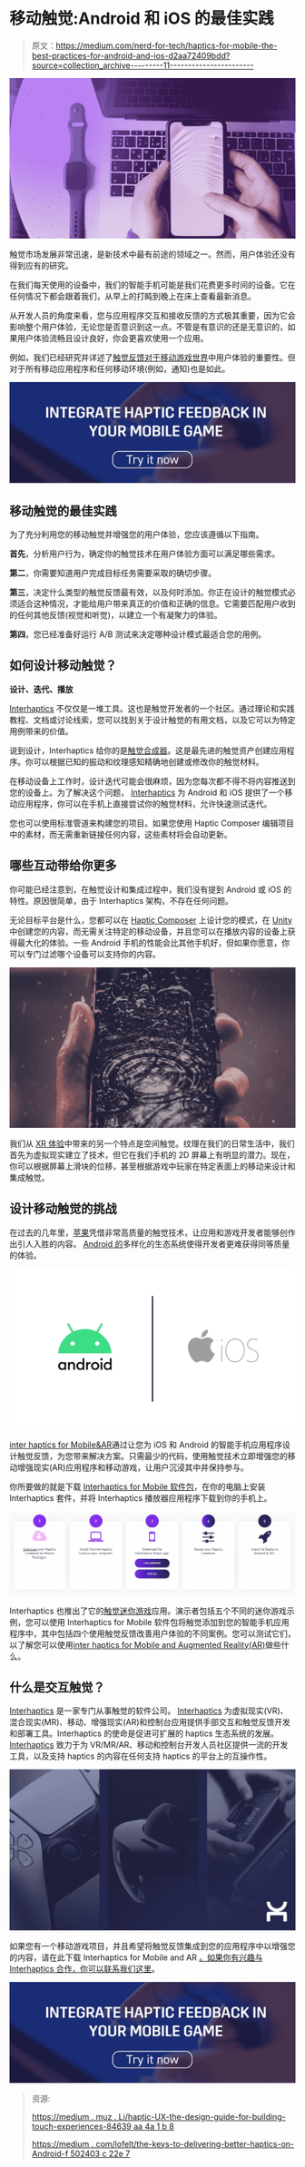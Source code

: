 # 移动触觉:Android 和 iOS 的最佳实践

> 原文：<https://medium.com/nerd-for-tech/haptics-for-mobile-the-best-practices-for-android-and-ios-d2aa72409bdd?source=collection_archive---------11----------------------->

![](img/4002e239dea90f550ede8df94f3c0b19.png)

触觉市场发展非常迅速，是新技术中最有前途的领域之一。然而，用户体验还没有得到应有的研究。

在我们每天使用的设备中，我们的智能手机可能是我们花费更多时间的设备。它在任何情况下都会跟着我们，从早上的打盹到晚上在床上查看最新消息。

从开发人员的角度来看，您与应用程序交互和接收反馈的方式极其重要，因为它会影响整个用户体验，无论您是否意识到这一点。不管是有意识的还是无意识的，如果用户体验流畅且设计良好，你会更喜欢使用一个应用。

例如，我们已经研究并详述了[触觉反馈对于移动游戏世界](https://www.interhaptics.com/blog/2021/04/01/mobile-gaming-ux-how-haptic-feedback-can-change-the-game/)中用户体验的重要性。但对于所有移动应用程序和任何移动环境(例如，通知)也是如此。

[![](img/6edbd5f79b692055351fc7c81462171b.png)](https://www.interhaptics.com/products/haptics-for-mobile-and-ar)

## 移动触觉的最佳实践

为了充分利用您的移动触觉并增强您的用户体验，您应该遵循以下指南。

**首先**，分析用户行为，确定你的触觉技术在用户体验方面可以满足哪些需求。

**第二**，你需要知道用户完成目标任务需要采取的确切步骤。

**第三**，决定什么类型的触觉反馈最有效，以及何时添加。你正在设计的触觉模式必须适合这种情况，才能给用户带来真正的价值和正确的信息。它需要匹配用户收到的任何其他反馈(视觉和听觉)，以建立一个有凝聚力的体验。

**第四**，您已经准备好运行 A/B 测试来决定哪种设计模式最适合您的用例。

## 如何设计移动触觉？

**设计、迭代、播放**

[Interhaptics](https://www.interhaptics.com/products/haptics-for-mobile-and-ar) 不仅仅是一堆工具。这也是触觉开发者的一个社区。通过理论和实践教程、文档或讨论线索，您可以找到关于设计触觉的有用文档，以及它可以为特定用例带来的价值。

说到设计，Interhaptics 给你的是[触觉合成器](https://www.interhaptics.com/tools/haptic-composer)。这是最先进的触觉资产创建应用程序。你可以根据已知的振动和纹理感知精确地创建或修改你的触觉材料。

在移动设备上工作时，设计迭代可能会很麻烦，因为您每次都不得不将内容推送到您的设备上。为了解决这个问题， [Interhaptics](https://www.interhaptics.com/products/haptics-for-mobile-and-ar) 为 Android 和 iOS 提供了一个移动应用程序，你可以在手机上直接尝试你的触觉材料，允许快速测试迭代。

您也可以使用标准管道来构建您的项目。如果您使用 Haptic Composer 编辑项目中的素材，而无需重新链接任何内容，这些素材将会自动更新。

## **哪些互动带给你更多**

你可能已经注意到，在触觉设计和集成过程中，我们没有提到 Android 或 iOS 的特性。原因很简单，由于 Interhaptics 架构，不存在任何问题。

无论目标平台是什么，您都可以在 [Haptic Composer](https://www.interhaptics.com/tools/haptic-composer) 上设计您的模式，在 [Unity](https://unity.com/) 中创建您的内容，而无需关注特定的移动设备，并且您可以在播放内容的设备上获得最大化的体验。一些 Android 手机的性能会比其他手机好，但如果你愿意，你可以专门过滤哪个设备可以支持你的内容。

![](img/be1caec7bf08db59a757f993da356834.png)

我们从 [XR 体验](https://www.interhaptics.com/products/haptics-for-vr-and-mr)中带来的另一个特点是空间触觉。纹理在我们的日常生活中，我们首先为虚拟现实建立了技术，但它在我们手机的 2D 屏幕上有明显的潜力。现在，你可以根据屏幕上滑块的位移，甚至根据游戏中玩家在特定表面上的移动来设计和集成触觉。

## 设计移动触觉的挑战

在过去的几年里，[苹果](https://www.apple.com/)凭借非常高质量的触觉技术，让应用和游戏开发者能够创作出引人入胜的内容。 [Android 的](https://www.android.com/)多样化的生态系统使得开发者更难获得同等质量的体验。

![](img/eb530eb6d6f9909e1a1f1b1ca1b7c43e.png)

[inter haptics for Mobile&AR](https://www.interhaptics.com/products/haptics-for-mobile-and-ar)通过让您为 iOS 和 Android 的智能手机应用程序设计触觉反馈，为您带来解决方案。只需最少的代码，使用触觉技术立即增强您的移动增强现实(AR)应用程序和移动游戏，让用户沉浸其中并保持参与。

你所要做的就是下载 [Interhaptics for Mobile 软件包](https://www.interhaptics.com/products/haptics-for-mobile-and-ar#pricing)，在你的电脑上安装 Interhaptics 套件，并将 Interhaptics 播放器应用程序下载到你的手机上。

![](img/dede27dad44c1b4e45e2e7359580a349.png)

Interhaptics 也推出了它的[触觉迷你游戏](https://www.interhaptics.com/experience/haptic-mobile-games-demonstrator)应用。演示者包括五个不同的迷你游戏示例，您可以使用 Interhaptics for Mobile 软件包将触觉添加到您的智能手机应用程序中，其中包括四个使用触觉反馈改善用户体验的不同案例。您可以测试它们，以了解您可以使用[inter haptics for Mobile and Augmented Reality(AR)](https://www.interhaptics.com/products/haptics-for-mobile-and-ar)做些什么。

## 什么是交互触觉？

[Interhaptics](https://www.interhaptics.com/products/haptics-for-mobile-and-ar) 是一家专门从事触觉的软件公司。 [Interhaptics](https://www.interhaptics.com/products/haptics-for-mobile-and-ar) 为虚拟现实(VR)、混合现实(MR)、移动、增强现实(AR)和控制台应用提供手部交互和触觉反馈开发和部署工具。Interhaptics 的使命是促进可扩展的 haptics 生态系统的发展。 [Interhaptics](https://www.interhaptics.com/products/haptics-for-mobile-and-ar) 致力于为 VR/MR/AR、移动和控制台开发人员社区提供一流的开发工具，以及支持 haptics 的内容在任何支持 haptics 的平台上的互操作性。

![](img/7a586130bfb7f534f87b339b1763d769.png)

如果您有一个移动游戏项目，并且希望将触觉反馈集成到您的应用程序中以增强您的内容，请在此下载 Interhaptics for Mobile and AR [。如果你有兴趣与 Interhaptics 合作，你可以联系我们](https://www.interhaptics.com/products/haptics-for-mobile-and-ar)[这里](https://www.interhaptics.com/contact)。

[![](img/6edbd5f79b692055351fc7c81462171b.png)](https://www.interhaptics.com/products/haptics-for-mobile-and-ar)

> 资源:
> 
> [https://medium . muz . Li/haptic-UX-the-design-guide-for-building-touch-experiences-84639 aa 4a 1 b 8](https://medium.muz.li/haptic-ux-the-design-guide-for-building-touch-experiences-84639aa4a1b8)
> 
> [https://medium . com/lofelt/the-keys-to-delivering-better-haptics-on-Android-f 502403 c 22e 7](/lofelt/the-keys-to-delivering-better-haptics-on-android-f502403c22e7)